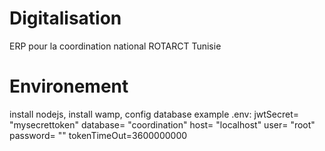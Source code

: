 # Digitalisation

ERP pour la coordination national ROTARCT Tunisie

# Environement

install nodejs,
install wamp,
config database
example .env: 
jwtSecret= "mysecrettoken"
database= "coordination"
host= "localhost"
user= "root"
password= ""
tokenTimeOut=3600000000
